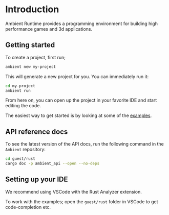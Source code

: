 # Introduction

Ambient Runtime provides a programming environment for building high performance games and 3d applications.

## Getting started

To create a project, first run;

```sh
ambient new my-project
```

This will generate a new project for you. You can immediately run it:

```sh
cd my-project
ambient run
```

From here on, you can open up the project in your favorite IDE and start editing the code.

The easiest way to get started is by looking at some of the [examples](https://github.com/AmbientOrg/Ambient/tree/main/guest/rust/examples).

## API reference docs

To see the latest version of the API docs, run the following command in the `Ambient` repository:

```sh
cd guest/rust
cargo doc -p ambient_api --open --no-deps
```

## Setting up your IDE

We recommend using VSCode with the Rust Analyzer extension.

To work with the examples; open the `guest/rust` folder in VSCode to get code-completion etc.
